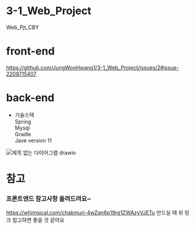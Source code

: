 # 3-1_Web_Project
Web_Pjt_CBY



# front-end
https://github.com/JungWooHwang1/3-1_Web_Project/issues/2#issue-2209715407

# back-end
- 기술스택  
  Spring  
  Mysql  
  Gradle  
  Jave version 11  

![제목 없는 다이어그램 drawio](https://github.com/JungWooHwang1/3-1_Web_Project/assets/153082512/9158bb62-f3e9-4881-9797-177bc5c214bd)


  



# 참고
### 프론트엔드 참고사항 올려드려요~
https://whimsical.com/chakmuri-4wZqn6p19rg1ZWAzyVJETu
만드실 때 위 링크 참고하면 좋을 것 같아요
